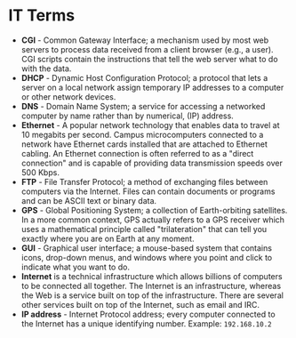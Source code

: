 # IT Terms

- **CGI** - Common Gateway Interface; a mechanism used by most web servers to process data received from a client browser (e.g., a user). 
CGI scripts contain the instructions that tell the web server what to do with the data. 
- **DHCP** - Dynamic Host Configuration Protocol; 
a protocol that lets a server on a local network assign temporary IP addresses to a computer or other network devices. 
- **DNS** - Domain Name System; a service for accessing a networked computer by name rather than by numerical, (IP) address.
- **Ethernet** - A popular network technology that enables data to travel at 10 megabits per second. 
Campus microcomputers connected to a network have Ethernet cards installed that are attached to Ethernet cabling. 
An Ethernet connection is often referred to as a "direct connection" and is capable of providing data transmission speeds over 500 Kbps. 
- **FTP** - File Transfer Protocol; a method of exchanging files between computers via the Internet. 
Files can contain documents or programs and can be ASCII text or binary data. 
- **GPS** - Global Positioning System; a collection of Earth-orbiting satellites. In a more common context, 
GPS actually refers to a GPS receiver which uses a mathematical principle called "trilateration" 
that can tell you exactly where you are on Earth at any moment. 
- **GUI** - Graphical user interface; a mouse-based system that contains icons, drop-down menus, 
and windows where you point and click to indicate what you want to do. 
- **Internet** is a technical infrastructure which allows billions of computers to be connected all together. 
The Internet is an infrastructure, whereas the Web is a service built on top of the infrastructure. 
There are several other services built on top of the Internet, such as email and IRC.
- **IP address** - Internet Protocol address; every computer connected to the Internet has a unique identifying number. 
Example: `192.168.10.2`
